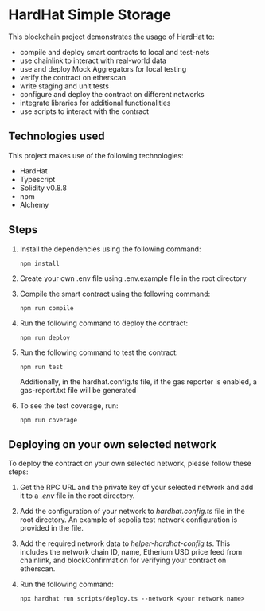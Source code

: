 # HardHat Simple Storage

This blockchain project demonstrates the usage of HardHat to:

- compile and deploy smart contracts to local and test-nets
- use chainlink to interact with real-world data
- use and deploy Mock Aggregators for local testing
- verify the contract on etherscan
- write staging and unit tests
- configure and deploy the contract on different networks
- integrate libraries for additional functionalities
- use scripts to interact with the contract

## Technologies used

This project makes use of the following technologies:

- HardHat
- Typescript
- Solidity v0.8.8
- npm
- Alchemy

## Steps

1.  Install the dependencies using the following command:

    ```
    npm install
    ```

2.  Create your own .env file using .env.example file in the root directory

3.  Compile the smart contract using the following command:

    ```
    npm run compile
    ```

4.  Run the following command to deploy the contract:

    ```
    npm run deploy
    ```

5.  Run the following command to test the contract:

    ```
    npm run test
    ```

    Additionally, in the hardhat.config.ts file, if the gas reporter is enabled, a gas-report.txt file will be generated

6.  To see the test coverage, run:

    ```
    npm run coverage
    ```

## Deploying on your own selected network

To deploy the contract on your own selected network, please follow these steps:

1. Get the RPC URL and the private key of your selected network and add it to a _.env_ file in the root directory.

2. Add the configuration of your network to _hardhat.config.ts_ file in the root directory. An example of sepolia test network configuration is provided in the file.

3. Add the required network data to _helper-hardhat-config.ts_. This includes the network chain ID, name, Etherium USD price feed from chainlink, and blockConfirmation for verifying your contract on etherscan.

4. Run the following command:

   ```
   npx hardhat run scripts/deploy.ts --network <your network name>
   ```
